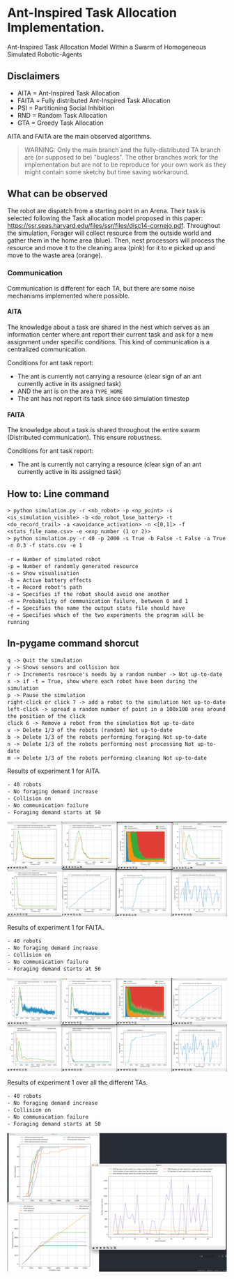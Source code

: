 # Ant-Inspired Task Allocation Implementation.
Ant-Inspired Task Allocation Model Within a Swarm of Homogeneous Simulated Robotic-Agents

## Disclaimers
- AITA = Ant-Inspired Task Allocation
- FAITA = Fully distributed Ant-Inspired Task Allocation
- PSI = Partitioning Social Inhibition
- RND = Random Task Allocation
- GTA = Greedy Task Allocation

AITA and FAITA are the main observed algorithms.

> WARNING: Only the main branch and the fully-distributed TA branch are (or supposed to be) "bugless". The other branches work for the implementation but are not to be reproduce for your own work as they might contain some sketchy but time saving workaround.

## What can be observed
The robot are dispatch from a starting point in an Arena. Their task is selected following the Task allocation model proposed in this paper: https://ssr.seas.harvard.edu/files/ssr/files/disc14-cornejo.pdf.
Throughout the simulation, Forager will collect resource from the outside world and gather them in the home area (blue). Then, nest processors will process the resource and move it to the cleaning area (pink) for it to e picked up and move to the waste area (orange).

### Communication

Communication is different for each TA, but there are some noise mechanisms implemented where possible.

#### AITA
The knowledge about a task are shared in the nest which serves as an information center where ant report their current task and ask for
a new assignment under specific conditions. This kind of communication is a centralized communication.

Conditions for ant task report:
- The ant is currently not carrying a resource (clear sign of an ant currently active in its assigned task)
- AND the ant is on the area `TYPE_HOME`
- The ant has not report its task since `600` simulation timestep

#### FAITA
The knowledge about a task is shared throughout the entire swarm (Distributed communication). This ensure robustness.

Conditions for ant task report:
- The ant is currently not carrying a resource (clear sign of an ant currently active in its assigned task)

## How to: Line command
```
> python simulation.py -r <nb_robot> -p <np_point> -s <is_simulation_visible> -b <do_robot_lose_battery> -t <do_record_trail> -a <avoidance_activation> -n <[0,1]> -f <stats_file_name.csv> -e <exp_number (1 or 2)>
> python simulation.py -r 40 -p 2000 -s True -b False -t False -a True -n 0.3 -f stats.csv -e 1

-r = Number of simulated robot
-p = Number of randomly generated resource
-s = Show visualisation
-b = Active battery effects
-t = Record robot's path
-a = Specifies if the robot should avoid one another
-n = Probability of communication failure, between 0 and 1
-f = Specifies the name the output stats file should have
-e = Specifies which of the two experiments the program will be running
```

## In-pygame command shorcut
```
q -> Quit the simulation
y -> Shows sensors and collision box
r -> Increments resrouce's needs by a random number -> Not up-to-date
x -> if -t = True, show where each robot have been during the simulation
p -> Pause the simulation
right-click or click 7 -> add a robot to the simulation Not up-to-date
left-click -> spread a random number of point in a 100x100 area around the position of the click
click 6 -> Remove a robot from the simulation Not up-to-date
v -> Delete 1/3 of the robots (random) Not up-to-date
b -> Delete 1/3 of the robots performing foraging Not up-to-date
n -> Delete 1/3 of the robots performing nest processing Not up-to-date
m -> Delete 1/3 of the robots performing cleaning Not up-to-date
```

Results of experiment 1 for AITA. 
```
- 40 robots
- No foraging demand increase
- Collision on
- No communication failure
- Foraging demand starts at 50
```
![IMAGE ALT TEXT HERE](https://github.com/alevani/master_project/blob/main/assets/AITA.png)

Results of experiment 1 for FAITA. 
```
- 40 robots
- No foraging demand increase
- Collision on
- No communication failure
- Foraging demand starts at 50
```
![IMAGE ALT TEXT HERE](https://github.com/alevani/master_project/blob/main/assets/FAITA.png)

Results of experiment 1 over all the different TAs. 
```
- 40 robots
- No foraging demand increase
- Collision on
- No communication failure
- Foraging demand starts at 50
```
![IMAGE ALT TEXT HERE](https://github.com/alevani/master_project/blob/main/assets/all.png)